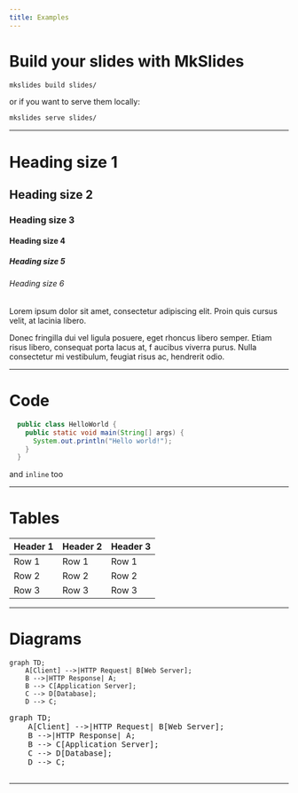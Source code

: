 ```yaml
---
title: Examples
---
```


# Build your slides with MkSlides

```bash
mkslides build slides/
```

or if you want to serve them locally:

```bash
mkslides serve slides/
```

---

# Heading size 1
## Heading size 2
### Heading size 3
#### Heading size 4
##### Heading size 5
###### Heading size 6

Lorem ipsum dolor sit amet, consectetur adipiscing elit. Proin quis cursus velit, at lacinia libero. 

Donec fringilla dui vel ligula posuere, eget rhoncus libero semper. Etiam risus libero, consequat porta lacus at, f
aucibus viverra purus. Nulla consectetur mi vestibulum, feugiat risus ac, hendrerit odio.

---

# Code

```java [1-3]
  public class HelloWorld {
    public static void main(String[] args) {
      System.out.println("Hello world!");
    }
  }
```

and `inline` too

---

# Tables

| Header 1 | Header 2 | Header 3 |
|----------|----------|----------|
| Row 1    | Row 1    | Row 1    |
| Row 2    | Row 2    | Row 2    |
| Row 3    | Row 3    | Row 3    |

---

# Diagrams

```mermaid
graph TD;
    A[Client] -->|HTTP Request| B[Web Server];
    B -->|HTTP Response| A;
    B --> C[Application Server];
    C --> D[Database];
    D --> C;
```

<div class="mermaid">
<pre class="mermaid">
graph TD;
    A[Client] -->|HTTP Request| B[Web Server];
    B -->|HTTP Response| A;
    B --> C[Application Server];
    C --> D[Database];
    D --> C;
  </pre>
</div>

  ---